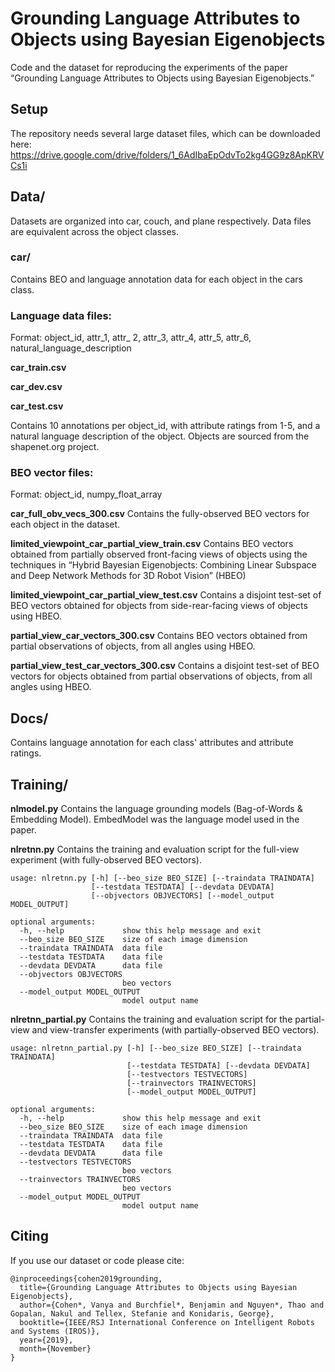 # Grounding Language Attributes to Objects using Bayesian Eigenobjects
Code and the dataset for reproducing the experiments of the paper “Grounding Language Attributes to Objects using Bayesian Eigenobjects.”

## Setup
The repository needs several large dataset files, which can be downloaded here:
https://drive.google.com/drive/folders/1_6AdIbaEpOdvTo2kg4GG9z8ApKRVCs1i

## Data/
Datasets are organized into car, couch, and plane respectively. Data files are equivalent across the object classes.

### car/
Contains BEO and language annotation data for each object in the cars class.

### Language data files:
Format:
object_id, attr_1, attr_ 2, attr_3, attr_4, attr_5, attr_6, natural_language_description

**car_train.csv**

**car_dev.csv**

**car_test.csv**

Contains 10 annotations per object_id, with attribute ratings from 1-5, and a natural language description of the object. Objects are sourced from the shapenet.org project.

### BEO vector files:
Format:
object_id, numpy_float_array

**car_full_obv_vecs_300.csv**
Contains the fully-observed BEO vectors for each object in the dataset.

**limited_viewpoint_car_partial_view_train.csv**
Contains BEO vectors obtained from partially observed front-facing views of objects using the techniques in “Hybrid Bayesian Eigenobjects: Combining Linear Subspace and Deep Network Methods for 3D Robot Vision” (HBEO)

**limited_viewpoint_car_partial_view_test.csv**
Contains a disjoint test-set of BEO vectors obtained for objects from side-rear-facing views of objects using HBEO.

**partial_view_car_vectors_300.csv**
Contains BEO vectors obtained from partial observations of objects, from all angles using HBEO.

**partial_view_test_car_vectors_300.csv**
Contains a disjoint test-set of BEO vectors for objects obtained from partial observations of objects, from all angles using HBEO.

## Docs/
Contains language annotation for each class' attributes and attribute ratings.

## Training/
**nlmodel.py**
Contains the language grounding models (Bag-of-Words & Embedding Model). EmbedModel was the language model used in the paper.

**nlretnn.py**
Contains the training and evaluation script for the full-view experiment (with fully-observed BEO vectors).

```
usage: nlretnn.py [-h] [--beo_size BEO_SIZE] [--traindata TRAINDATA]
                  [--testdata TESTDATA] [--devdata DEVDATA]
                  [--objvectors OBJVECTORS] [--model_output MODEL_OUTPUT]

optional arguments:
  -h, --help             show this help message and exit
  --beo_size BEO_SIZE    size of each image dimension
  --traindata TRAINDATA  data file
  --testdata TESTDATA    data file
  --devdata DEVDATA      data file
  --objvectors OBJVECTORS
                         beo vectors
  --model_output MODEL_OUTPUT
                         model output name
```

**nlretnn_partial.py**
Contains the training and evaluation script for the partial-view and view-transfer experiments (with partially-observed BEO vectors).

```
usage: nlretnn_partial.py [-h] [--beo_size BEO_SIZE] [--traindata TRAINDATA]
                          [--testdata TESTDATA] [--devdata DEVDATA]
                          [--testvectors TESTVECTORS]
                          [--trainvectors TRAINVECTORS]
                          [--model_output MODEL_OUTPUT]

optional arguments:
  -h, --help             show this help message and exit
  --beo_size BEO_SIZE    size of each image dimension
  --traindata TRAINDATA  data file
  --testdata TESTDATA    data file
  --devdata DEVDATA      data file
  --testvectors TESTVECTORS
                         beo vectors
  --trainvectors TRAINVECTORS
                         beo vectors
  --model_output MODEL_OUTPUT
                         model output name
```

## Citing
If you use our dataset or code please cite:
```
@inproceedings{cohen2019grounding,
  title={Grounding Language Attributes to Objects using Bayesian Eigenobjects},
  author={Cohen*, Vanya and Burchfiel*, Benjamin and Nguyen*, Thao and Gopalan, Nakul and Tellex, Stefanie and Konidaris, George},
  booktitle={IEEE/RSJ International Conference on Intelligent Robots and Systems (IROS)},
  year={2019},
  month={November}
}
```
